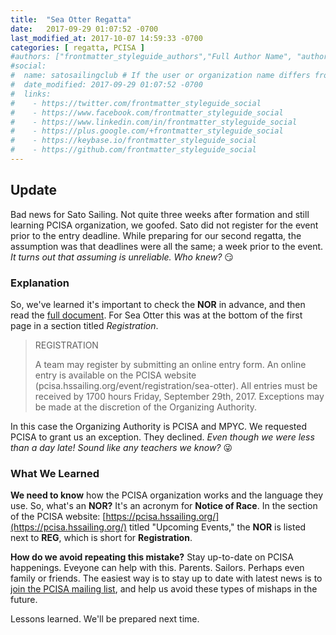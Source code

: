 ```yaml
---
title:  "Sea Otter Regatta"
date:   2017-09-29 01:07:52 -0700
last_modified_at: 2017-10-07 14:59:33 -0700
categories: [ regatta, PCISA ]
#authors: ["frontmatter_styleguide_authors","Full Author Name", "author_name"]
#social:
#  name: satosailingclub # If the user or organization name differs from the site's name
#  date_modified: 2017-09-29 01:07:52 -0700
#  links:
#    - https://twitter.com/frontmatter_styleguide_social
#    - https://www.facebook.com/frontmatter_styleguide_social
#    - https://www.linkedin.com/in/frontmatter_styleguide_social
#    - https://plus.google.com/+frontmatter_styleguide_social
#    - https://keybase.io/frontmatter_styleguide_social
#    - https://github.com/frontmatter_styleguide_social
---
```


## Update

Bad news for Sato Sailing.  Not quite three weeks after formation and still learning PCISA organization, we goofed. Sato did not register for the event prior to the entry deadline.  While preparing for our second regatta, the assumption was that deadlines were all the same; a week prior to the event.  *It turns out that assuming is unreliable. Who knew?*  :smirk:
<!--more-->

### Explanation

So, we've learned it's important to check the **NOR** in advance, and then read the [full document](https://hssailing.org/schedule_news/docs/pcisa_docs/2017-Sea-Otter-Regatta-NOR.pdf).  For Sea Otter this was at the bottom of the first page in a section titled *Registration*. 

>  REGISTRATION
>  
>  A team may register by submitting an online entry form. An online entry is available on the PCISA
>  website (pcisa.hssailing.org/event/registration/sea-otter). All entries must be received by 1700 hours
>  Friday, September 29th, 2017. Exceptions may be made at the discretion of the Organizing Authority. 

In this case the Organizing Authority is PCISA and MPYC.  We requested PCISA to grant us an exception. They declined.  *Even though we were less than a day late! Sound like any teachers we know?* :stuck_out_tongue_winking_eye:

### What We Learned

**We need to know** how the PCISA organization works and the language they use. So, what's an **NOR?**  It's an acronym for **Notice of Race**.  In the section of the PCISA website: [https://pcisa.hssailing.org/](https://pcisa.hssailing.org/) titled "Upcoming Events," the **NOR** is listed next to **REG**, which is short for **Registration**.

**How do we avoid repeating this mistake?**  Stay up-to-date on PCISA happenings.  Eveyone can help with this.  Parents.  Sailors.  Perhaps even family or friends.  The easiest way is to stay up to date with latest news is to [join the PCISA mailing list](https://pcisa.hssailing.org/index.php?mailing-list), and help us avoid these types of mishaps in the future. 

Lessons learned.  We'll be prepared next time.
